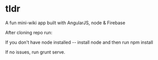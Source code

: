 tldr
====

A fun mini-wiki app built with AngularJS, node &amp; Firebase

After cloning repo run:

If you don't have node installed -- install node and then run npm install 

If no issues, run grunt serve. 

